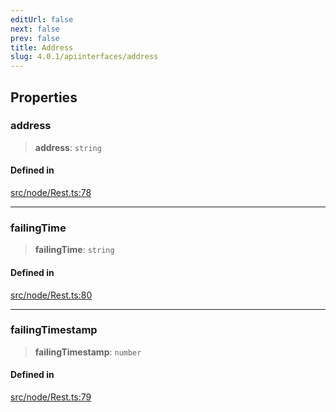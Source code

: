 ```yaml
---
editUrl: false
next: false
prev: false
title: Address
slug: 4.0.1/apiinterfaces/address
---
```


## Properties

### address

> **address**: `string`

#### Defined in

[src/node/Rest.ts:78](https://github.com/shipgirlproject/shoukaku/blob/396aa531096eda327ade0f473f9807576e9ae9df/src/node/Rest.ts#L78)

***

### failingTime

> **failingTime**: `string`

#### Defined in

[src/node/Rest.ts:80](https://github.com/shipgirlproject/shoukaku/blob/396aa531096eda327ade0f473f9807576e9ae9df/src/node/Rest.ts#L80)

***

### failingTimestamp

> **failingTimestamp**: `number`

#### Defined in

[src/node/Rest.ts:79](https://github.com/shipgirlproject/shoukaku/blob/396aa531096eda327ade0f473f9807576e9ae9df/src/node/Rest.ts#L79)
